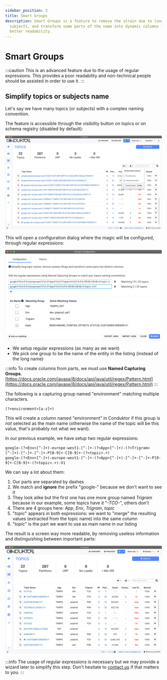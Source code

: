 ```yaml
---
sidebar_position: 3
title: Smart Groups
description: Smart Groups is a feature to remove the strain due to long names of topics or
  subjects, and transform some parts of the name into dynamic columns for a
  better readability.
---
```


# Smart Groups

:::caution
This is an advanced feature due to the usage of regular expressions. This provides a poor
readability and non-technical people should be assisted in order to use it.
:::

## Simplify topics or subjects name

Let's say we have many topics \(or subjects\) with a complex naming convention.

The feature is accessible through the visibility button on topics or on schema registry \(disabled by default\):

![A list of topics with long names, difficult to identify quickly](../../assets/screenshot-2020-05-01-at-01.14.32.png)

This will open a configuration dialog where the magic will be configured, through regular expressions:

![](../../assets/screenshot-2020-05-01-at-01.18.56.png)

- We setup regular expressions \(as many as we want\)
- We pick one group to be the name of the entity in the listing \(instead of the long name\)

:::info
To create columns from parts, we must use **Named Capturing Groups**.
[https://docs.oracle.com/javase/8/docs/api/java/util/regex/Pattern.html](https://docs.oracle.com/javase/8/docs/api/java/util/regex/Pattern.html)
:::

The following is a capturing group named "environment" matching multiple characters.

```text
(?<environment>[a-z]+)
```

This will create a column named "environment" in Conduktor if this group is _not_ selected as the main name \(otherwise the name of the topic will be this value, that's probably not what we want\).

In our previous example, we have setup two regular expressions:

```text
google-(?<Env>[^-]+)-europe-west1-[^-]+-(?<App>[^-]+)-(?<Trigram>[^-]+)-[^-]+-[^-]+-P[0-9]+-C[0-9]+-(?<topic>.+)
google-(?<Env>[^-]+)-europe-west1-[^-]+-(?<App>[^-]+)-[^-]+-[^-]+-P[0-9]+-C[0-9]+-(?<topic>.+)-V1
```

We can say a lot about them:

1. Our parts are separated by dashes
2. We match and **ignore** the prefix "google-" because we don't want to see it
3. They look alike but the first one has one more group named _Trigram_ because in our example, some topics have it "_-TCO-_", others don't
4. There are 4 groups here: _App_, _Env_, _Trigram_, _topic_
5. "_topic_" appears in both expressions: we want to "merge" the resulting values \(extracted from the topic name\) into the same column
6. "_topic_" is the part we want to use as main name in our listing

The result is a screen way more readable, by removing useless information and distinguishing between important parts:

![](../../assets/screenshot-2020-05-01-at-01.43.05.png)

:::info
The usage of regular expressions is necessary but we may provide a wizard later to simplify this
step. Don't hesitate to [contact us](https://www.conduktor.io/contact) if that matters to you.
:::
